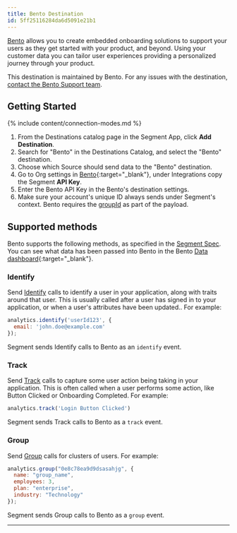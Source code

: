 ```yaml
---
title: Bento Destination
id: 5ff25116284da6d5091e21b1
---
```


[Bento](https://www.trybento.co/) allows you to create embedded onboarding solutions to support your users as they get started with your product, and beyond. Using your customer data you can tailor user experiences providing a personalized journey through your product.

This destination is maintained by Bento. For any issues with the destination, [contact the Bento Support team](mailto:support@trybento.co).


## Getting Started

{% include content/connection-modes.md %} 

1. From the Destinations catalog page in the Segment App, click **Add Destination**.
2. Search for "Bento" in the Destinations Catalog, and select the "Bento" destination.
3. Choose which Source should send data to the "Bento" destination.
4. Go to Org settings in [Bento](https://everboarding.trybento.co/settings/organization){:target="_blank"}, under Integrations copy the Segment **API Key**. 
5. Enter the Bento API Key in the Bento's destination settings.
6. Make sure your account's unique ID always sends under Segment's context. Bento requires the [groupId](/docs/connections/spec/group/#group-id) as part of the payload.


## Supported methods

Bento supports the following methods, as specified in the [Segment Spec](/docs/connections/spec). You can see what data has been passed into Bento in the Bento [Data dashboard](https://everboarding.trybento.co/data){:target="_blank"}.

### Identify

Send [Identify](/docs/connections/sources/catalog/libraries/website/javascript/#identify) calls to identify a user in your application, along with traits around that user. This is usually called after a user has signed in to your application, or when a user's attributes have been updated.. For example:

```js
analytics.identify('userId123', {
  email: 'john.doe@example.com'
});
```

Segment sends Identify calls to Bento as an `identify` event.


### Track

Send [Track](/docs/connections/sources/catalog/libraries/website/javascript/#track) calls to capture some user action being taking in your application.  This is often called when a user performs some action, like Button Clicked or Onboarding Completed. For example:

```js
analytics.track('Login Button Clicked')
```

Segment sends Track calls to Bento as a `track` event.

### Group

Send [Group](/docs/connections/sources/catalog/libraries/website/javascript/#group) calls for clusters of users. For example:

```js
analytics.group("0e8c78ea9d9dsasahjg", {
  name: "group_name",
  employees: 3,
  plan: "enterprise",
  industry: "Technology"
});
```

Segment sends Group calls to Bento as a `group` event.

---
